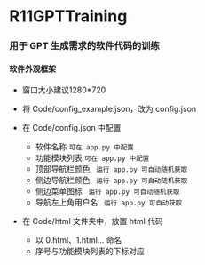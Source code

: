 # R11GPTTraining

### 用于 GPT 生成需求的软件代码的训练

#### 软件外观框架

- 窗口大小建议1280*720

- 将 Code/config_example.json，改为 config.json

- 在 Code/config.json 中配置
  - 软件名称 `可在 app.py 中配置`
  - 功能模块列表  `可在 app.py 中配置`
  - 顶部导航栏颜色 ` 运行 app.py 可自动随机获取`
  - 侧边导航栏颜色 ` 运行 app.py 可自动随机获取`
  - 侧边菜单图标 ` 运行 app.py 可自动随机获取`
  - 导航左上角用户名  ` 运行 app.py 可自动获取`

- 在 Code/html 文件夹中，放置 html 代码
  - 以 0.html、1.html... 命名
  - 序号与功能模块列表的下标对应